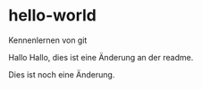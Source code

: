 # hello-world
Kennenlernen von git

Hallo Hallo,
dies ist eine Änderung an der readme.

Dies ist noch eine Änderung.
